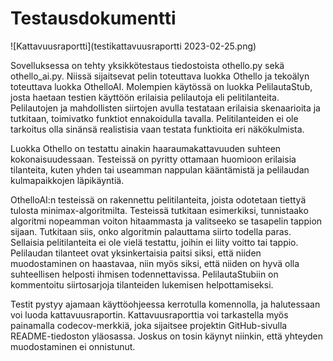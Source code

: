 # Testausdokumentti

![Kattavuusraportti](testikattavuusraportti 2023-02-25.png)

Sovelluksessa on tehty yksikkötestaus tiedostoista othello.py sekä othello_ai.py.
Niissä sijaitsevat pelin toteuttava luokka Othello ja tekoälyn toteuttava luokka OthelloAI.
Molempien käytössä on luokka PelilautaStub, josta haetaan testien käyttöön erilaisia pelilautoja eli pelitilanteita.
Pelilautojen ja mahdollisten siirtojen avulla testataan erilaisia skenaarioita
ja tutkitaan, toimivatko funktiot ennakoidulla tavalla.
Pelitilanteiden ei ole tarkoitus olla sinänsä realistisia vaan testata funktioita eri näkökulmista.

Luokka Othello on testattu ainakin haaraumakattavuuden suhteen kokonaisuudessaan. 
Testeissä on pyritty ottamaan huomioon erilaisia tilanteita, kuten
yhden tai useamman nappulan kääntämistä ja pelilaudan kulmapaikkojen läpikäyntiä.

OthelloAI:n testeissä on rakennettu pelitilanteita, joista odotetaan tiettyä tulosta minimax-algoritmilta.
Testeissä tutkitaan esimerkiksi, tunnistaako algoritmi nopeamman voiton hitaammasta
ja valitseeko se tasapelin tappion sijaan. Tutkitaan siis, onko algoritmin palauttama siirto todella paras.
Sellaisia pelitilanteita ei ole vielä testattu, joihin ei liity voitto tai tappio.
Pelilaudan tilanteet ovat yksinkertaisia paitsi siksi, että niiden muodostaminen on haastavaa,
niin myös siksi, että niiden on hyvä olla suhteellisen helposti ihmisen todennettavissa.
PelilautaStubiin on kommentoitu siirtosarjoja tilanteiden lukemisen helpottamiseksi.

Testit pystyy ajamaan käyttöohjeessa kerrotulla komennolla, ja halutessaan voi luoda kattavuusraportin.
Kattavuusraporttia voi tarkastella myös painamalla codecov-merkkiä,
joka sijaitsee projektin GitHub-sivulla README-tiedoston yläosassa.
Joskus on tosin käynyt niinkin, että yhteyden muodostaminen ei onnistunut. 

